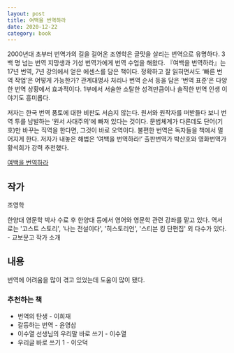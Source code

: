 ```yaml
---
layout: post
title: 여백을 번역하라
date: 2020-12-22
category: book
---
```


2000년대 초부터 번역가의 길을 걸어온 조영학은 글맛을 살리는 번역으로 유명하다. 3백 명 넘는 번역 지망생과 기성 번역가에게 번역 수업을 해왔다. 『여백을 번역하라』는 17년 번역, 7년 강의에서 얻은 에센스를 담은 책이다. 정확하고 잘 읽히면서도 ‘빠른 번역 작업’은 어떻게 가능한가? 관계대명사 처리나 번역 순서 등을 담은 ‘번역 표준’은 다양한 번역 상황에서 효과적이다. 1부에서 서술한 소탈한 성격만큼이나 솔직한 번역 인생 이야기도 흥미롭다.

<!--break-->

저자는 한국 번역 풍토에 대한 비판도 서슴지 않는다. 원서와 원작자를 떠받들다 보니 번역 투를 남발하는 ‘원서 사대주의’에 빠져 있다는 것이다. 문법체계가 다른데도 단어(기호)만 바꾸는 직역을 한다면, 그것이 바로 오역이다. 불편한 번역은 독자들을 책에서 멀어지게 한다. 저자가 내놓은 해법은 ‘여백을 번역하라!’ 출판번역가 박산호와 영화번역가 황석희가 강력 추천했다.

[여백을 번역하라](https://www.millie.co.kr/v3/bookdetail/15881333?nav_hidden=y&library_seq=2734134)

## 작가

조영학

한양대 영문학 박사 수료 후 한양대 등에서 영어와 영문학 관련 강좌를 맡고 있다. 역서로는 '고스트 스토리', '나는 전설이다', '히스토리언', '스티븐 킹 단편집' 외 다수가 있다. - 교보문고 작가 소개

## 내용

번역에 어려움을 많이 겪고 있었는데 도움이 많이 됐다.

### 추천하는 책

- 번역의 탄생 - 이희재
- 갈등하는 번역 - 윤영삼
- 이수열 선생님의 우리말 바로 쓰기 - 이수열
- 우리글 바로 쓰기 1 - 이오덕
